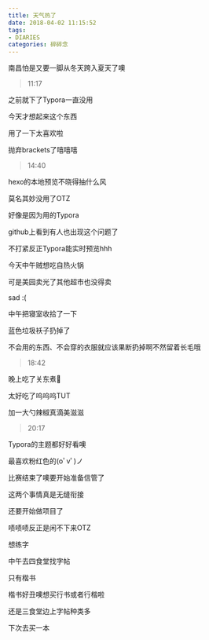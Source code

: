 ```yaml
---
title: 天气热了
date: 2018-04-02 11:15:52
tags: 
- DIARIES
categories: 碎碎念
---
```


南昌怕是又要一脚从冬天跨入夏天了噢

<!--more-->


> 11:17 

之前就下了Typora一直没用

今天才想起来这个东西

用了一下太喜欢啦

抛弃brackets了嘻嘻嘻

> 14:40

hexo的本地预览不晓得抽什么风

莫名其妙没用了OTZ

好像是因为用的Typora

github上看到有人也出现这个问题了

不打紧反正Typora能实时预览hhh

今天中午贼想吃自热火锅

可是美园卖光了其他超市也没得卖

sad :(

中午把寝室收拾了一下

蓝色垃圾袄子扔掉了

不会用的东西、不会穿的衣服就应该果断扔掉啊不然留着长毛哦

> 18:42

晚上吃了关东煮🍢

太好吃了呜呜呜TUT

加一大勺辣椒真滴美滋滋

> 20:17

Typora的主题都好好看噢

最喜欢粉红色的(oﾟvﾟ)ノ

比赛结束了噢要开始准备信管了

这两个事情真是无缝衔接

还要开始做项目了

啧啧啧反正是闲不下来OTZ

想练字

中午去四食堂找字帖

只有楷书 

楷书好丑噢想买行书或者行楷啦

还是三食堂边上字帖种类多

下次去买一本





